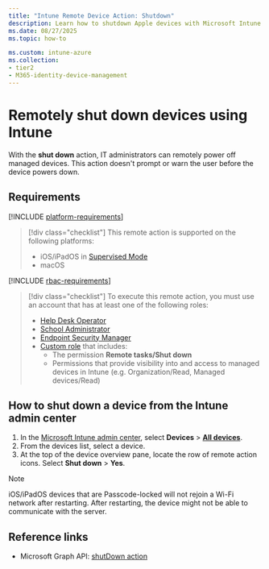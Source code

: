 ```yaml
---
title: "Intune Remote Device Action: Shutdown"
description: Learn how to shutdown Apple devices with Microsoft Intune.
ms.date: 08/27/2025
ms.topic: how-to

ms.custom: intune-azure
ms.collection:
- tier2
- M365-identity-device-management
---
```


# Remotely shut down devices using Intune

With the **shut down** action, IT administrators can remotely power off managed devices. This action doesn't prompt or warn the user before the device powers down.

## Requirements

[!INCLUDE [platform-requirements](../includes/h3/platform-requirements.md)]

> [!div class="checklist"]
> This remote action is supported on the following platforms:
>
> - iOS/iPadOS in [Supervised Mode][IOS-SUP]
> - macOS

[!INCLUDE [rbac-requirements](../includes/h3/rbac-requirements.md)]

> [!div class="checklist"]
> To execute this remote action, you must use an account that has at least one of the following roles:
>
> - [Help Desk Operator][INT-R1]
> - [School Administrator][INT-R2]
> - [Endpoint Security Manager][INT-R4]
> - [Custom role][INT-RC] that includes:
>   - The permission **Remote tasks/Shut down**
>   - Permissions that provide visibility into and access to managed devices in Intune (e.g. Organization/Read, Managed devices/Read)

## How to shut down a device from the Intune admin center

1. In the [Microsoft Intune admin center][INT-AC], select **Devices** > [**All devices**][INT-ALLD].
1. From the devices list, select a device.
1. At the top of the device overview pane, locate the row of remote action icons. Select **Shut down** > **Yes**.

> [!NOTE]
> iOS/iPadOS devices that are Passcode-locked will not rejoin a Wi-Fi network after restarting. After restarting, the device might not be able to communicate with the server.

## Reference links

- Microsoft Graph API: [shutDown action][GRAPH-1]

<!-- links -->

[ENT-R1]: /entra/identity/role-based-access-control/permissions-reference#intune-administrator

[INT-R1]: /intune/intune-service/fundamentals/role-based-access-control-reference#help-desk-operator
[INT-R2]: /intune/intune-service/fundamentals/role-based-access-control-reference#school-administrator
[INT-RC]: /intune/intune-service/fundamentals/create-custom-role
[INT-R4]: /intune/intune-service/fundamentals/role-based-access-control-reference#endpoint-security-manager

[IOS-SUP]: /intune/intune-service/remote-actions/device-supervised-mode

[GRAPH-1]: /graph/api/intune-devices-manageddevice-shutdown

[INT-AC]: https://go.microsoft.com/fwlink/?linkid=2109431
[INT-ALLD]: https://go.microsoft.com/fwlink/?linkid=2333814
